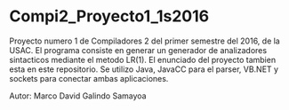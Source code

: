 # Compi2_Proyecto1_1s2016
Proyecto numero 1 de Compiladores 2 del primer semestre del 2016, de la USAC. 
El programa consiste en generar un generador de analizadores sintacticos mediante el metodo LR(1). 
El enunciado del proyecto tambien esta en este repositorio. 
Se utilizo Java, JavaCC para el parser, VB.NET y sockets para conectar ambas aplicaciones.


Autor: Marco David Galindo Samayoa
